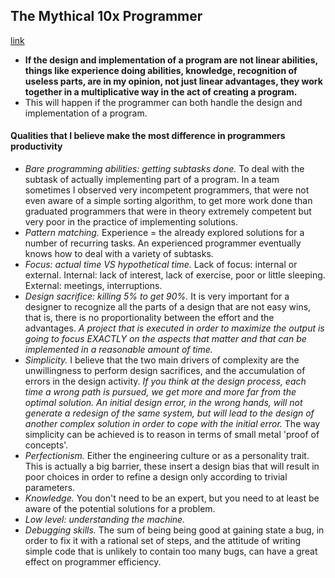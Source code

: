 ## The Mythical 10x Programmer
[link](http://antirez.com/news/112)

- **If the design and implementation of a program are not linear abilities, things like experience doing abilities, knowledge, recognition of useless parts, are in my opinion, not just linear advantages, they work together in a multiplicative way in the act of creating a program.**
- This will happen if the programmer can both handle the design and implementation of a program.

#### Qualities that I believe make the most difference in programmers productivity

- *Bare programming abilities: getting subtasks done.* To deal with the subtask of actually implementing part of a program. In a team sometimes I observed very incompetent programmers, that were not even aware of a simple sorting algorithm, to get more work done than graduated programmers that were in theory extremely competent but very poor in the practice of implementing solutions.
- *Pattern matching.* Experience = the already explored solutions for a number of recurring tasks. An experienced programmer eventually knows how to deal with a variety of subtasks.
- *Focus: actual time VS hypothetical time.* Lack of focus: internal or external. Internal: lack of interest, lack of exercise, poor or little sleeping. External: meetings, interruptions.
- *Design sacrifice: killing 5% to get 90%.* It is very important for a designer to recognize all the parts of a design that are not easy wins, that is, there is no proportionality between the effort and the advantages. *A project that is executed in order to maximize the output is going to focus EXACTLY on the aspects that matter and that can be implemented in a reasonable amount of time.*
- *Simplicity.* I believe that the two main drivers of complexity are the unwillingness to perform design sacrifices, and the accumulation of errors in the design activity. *If you think at the design process, each time a wrong path is pursued, we get more and more far from the optimal solution. An initial design error, in the wrong hands, will not generate a redesign of the same system, but will lead to the design of another complex solution in order to cope with the initial error.* The way simplicity can be achieved is to reason in terms of small metal 'proof of concepts'.
- *Perfectionism.* Either the engineering culture or as a personality trait. This is actually a big barrier, these insert a design bias that will result in poor choices in order to refine a design only according to trivial parameters.
- *Knowledge.* You don't need to be an expert, but you need to at least be aware of the potential solutions for a problem.
- *Low level: understanding the machine.*
- *Debugging skills.* The sum of being being good at gaining state a bug, in order to fix it with a rational set of steps, and the attitude of writing simple code that is unlikely to contain too many bugs, can have a great effect on programmer efficiency.
